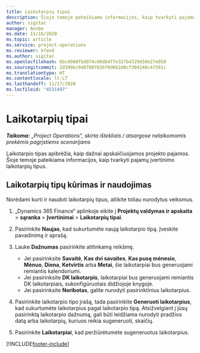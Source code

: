 ```yaml
---
title: Laikotarpių tipai
description: Šioje temoje pateikiama informacijos, kaip tvarkyti pajamų įvertinimo laikotarpių tipus.
author: sigitac
manager: Annbe
ms.date: 11/16/2020
ms.topic: article
ms.service: project-operations
ms.reviewer: kfend
ms.author: sigitac
ms.openlocfilehash: 6bcd988fbd074c66d64f7e327b4329d3de27e950
ms.sourcegitcommit: 2d399bc9d07807626f0d6b2d0cf304240c47591c
ms.translationtype: HT
ms.contentlocale: lt-LT
ms.lasthandoff: 11/17/2020
ms.locfileid: "4531497"
---
```

# <a name="period-types"></a>Laikotarpių tipai

_**Taikoma:** „Project Operations“, skirta ištekliais / atsargose nelaikomomis prekėmis pagrįstiems scenarijams_

Laikotarpio tipas apibrėžia, kaip dažnai apskaičiuojamos projekto pajamos. Šioje temoje pateikiama informacijos, kaip tvarkyti pajamų įvertinimo laikotarpių tipus. 

## <a name="create-and-work-with-period-types"></a>Laikotarpių tipų kūrimas ir naudojimas
Norėdami kurti ir naudoti laikotarpių tipus, atlikite toliau nurodytus veiksmus.

1. „Dynamics 365 Finance“ aplinkoje eikite į **Projektų valdymas ir apskaita** > **sąranka** > **Įvertinimai** > **Laikotarpių tipai**.
2. Pasirinkite **Naujas**, kad sukurtumėte naują laikotarpio tipą. Įveskite pavadinimą ir aprašą.
3. Lauke **Dažnumas** pasirinkite atitinkamą reikšmę.

    - Jei pasirinksite **Savaitė**, **Kas dvi savaites**, **Kas pusę mėnesio**, **Mėnuo**, **Diena**, **Ketvirtis** arba **Metai**, šie laikotarpiai bus generuojami remiantis kalendoriumi. 
    - Jei pasirinksite **DK laikotarpis**, laikotarpiai bus generuojami remiantis DK laikotarpiais, sukonfigūruotais didžiojoje knygoje.
    - Jei pasirinksite **Neribotas**, galite nurodyti pasirinktinius laikotarpius.
4. Pasirinkite laikotarpio tipo įrašą, tada pasirinkite **Generuoti laikotarpius**, kad sukurtumėte laikotarpius pagal laikotarpio tipą. Atsižvelgiant į jūsų pasirinktą laikotarpio dažnumą, gali būti leidžiama nurodyti pradžios datą arba laikotarpių, kuriuos reikia sugeneruoti, skaičių.
5. Pasirinkite **Laikotarpiai**, kad peržiūrėtumėte sugeneruotus laikotarpius.



[!INCLUDE[footer-include](../includes/footer-banner.md)]